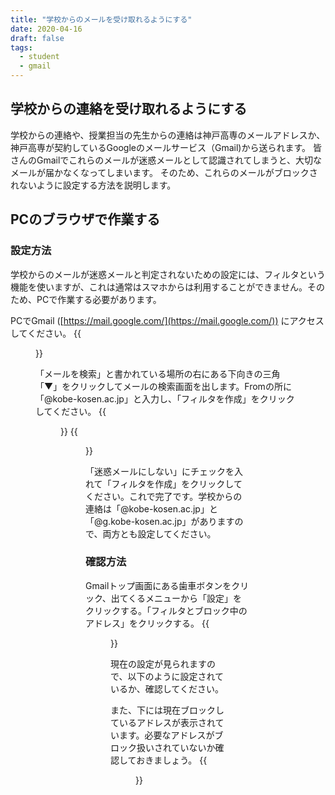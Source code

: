 ```yaml
---
title: "学校からのメールを受け取れるようにする"
date: 2020-04-16
draft: false
tags: 
  - student
  - gmail
---
```


## 学校からの連絡を受け取れるようにする
学校からの連絡や、授業担当の先生からの連絡は神戸高専のメールアドレスか、神戸高専が契約しているGoogleのメールサービス（Gmail)から送られます。
皆さんのGmailでこれらのメールが迷惑メールとして認識されてしまうと、大切なメールが届かなくなってしまいます。
そのため、これらのメールがブロックされないように設定する方法を説明します。

## PCのブラウザで作業する
### 設定方法
学校からのメールが迷惑メールと判定されないための設定には、フィルタという機能を使いますが、これは通常はスマホからは利用することができません。そのため、PCで作業する必要があります。

PCでGmail ([https://mail.google.com/](https://mail.google.com/)) にアクセスしてください。
{{<figure src="1.png" title="Gmailの画面" class="center" width="400">}}

「メールを検索」と書かれている場所の右にある下向きの三角「▼」をクリックしてメールの検索画面を出します。Fromの所に「@kobe-kosen.ac.jp」と入力し、「フィルタを作成」をクリックしてください。
{{<figure src="2.png" title="Fromに検索したいアドレスの@以降を入力" class="center" width="400">}}
{{<figure src="3.png" title="ブロックされている" class="center" width="400">}}

「迷惑メールにしない」にチェックを入れて「フィルタを作成」をクリックしてください。これで完了です。学校からの連絡は「@kobe-kosen.ac.jp」と「@g.kobe-kosen.ac.jp」がありますので、両方とも設定してください。

### 確認方法
Gmailトップ画面にある歯車ボタンをクリック、出てくるメニューから「設定」をクリックする。「フィルタとブロック中のアドレス」をクリックする。
{{<figure src="1.png" title="Gmailの画面" class="center" width="400">}}

現在の設定が見られますので、以下のように設定されているか、確認してください。

また、下には現在ブロックしているアドレスが表示されています。必要なアドレスがブロック扱いされていないか確認しておきましょう。
{{<figure src="4.png" title="フィルタの設定を表示する" class="center" width="400">}}





